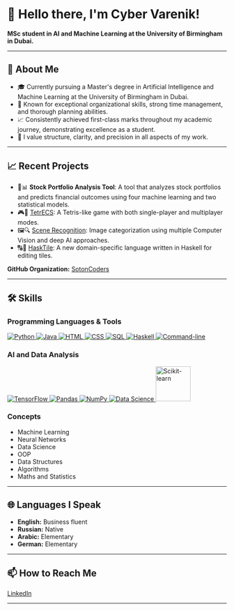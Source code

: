 # 👋 Hello there, I'm Cyber Varenik!

**MSc student in AI and Machine Learning at the University of Birmingham in Dubai.**

---

## 🚀 About Me

- 🎓 Currently pursuing a Master's degree in Artificial Intelligence and Machine Learning at the University of Birmingham in Dubai.
- 🌟 Known for exceptional organizational skills, strong time management, and thorough planning abilities.
- 📈 Consistently achieved first-class marks throughout my academic journey, demonstrating excellence as a student.
- 📐 I value structure, clarity, and precision in all aspects of my work.

---

## 📈 Recent Projects
- 💼📊 **Stock Portfolio Analysis Tool**: A tool that analyzes stock portfolios and predicts financial outcomes using four machine learning and two statistical models.
- 🎮🧩 [TetrECS](https://github.com/Cyber-Var/TetrECS): A Tetris-like game with both single-player and multiplayer modes.
- 🖼️🔍 [Scene Recognition](https://github.com/SotonCoders/scene_recognition): Image categorization using multiple Computer Vision and deep AI approaches.
- 🔠👾 [HaskTile](https://github.com/SotonCoders/HaskTile): A new domain-specific language written in Haskell for editing tiles.

**GitHub Organization:** [SotonCoders](https://github.com/SotonCoders)

---

## 🛠 Skills

### Programming Languages & Tools

<a href="https://www.python.org/" target="_blank">
  <img src="https://img.icons8.com/color/48/000000/python.png" alt="Python" title="Python"/>
</a>
<a href="https://www.java.com/" target="_blank">
  <img src="https://img.icons8.com/color/48/000000/java-coffee-cup-logo.png" alt="Java" title="Java"/>
</a>
<a href="https://www.w3schools.com/html/" target="_blank">
  <img src="https://img.icons8.com/color/48/000000/html-5--v1.png" alt="HTML" title="HTML"/>
</a>
<a href="https://www.w3schools.com/css/" target="_blank">
  <img src="https://img.icons8.com/color/48/000000/css3.png" alt="CSS" title="CSS"/>
</a>
<a href="https://www.mysql.com/" target="_blank">
  <img src="https://img.icons8.com/color/48/000000/mysql-logo.png" alt="SQL" title="SQL"/>
</a>
<a href="https://www.haskell.org/" target="_blank">
  <img src="https://img.icons8.com/color/48/000000/haskell.png" alt="Haskell" title="Haskell"/>
</a>
<a href="https://en.wikipedia.org/wiki/Command-line_interface" target="_blank">
  <img src="https://img.icons8.com/windows/48/000000/console.png" alt="Command-line" title="Command-line"/>
</a>

### AI and Data Analysis

<a href="https://www.tensorflow.org/" target="_blank">
  <img src="https://img.icons8.com/color/48/000000/tensorflow.png" alt="TensorFlow" title="TensorFlow"/>
</a>
<a href="https://pandas.pydata.org/" target="_blank">
  <img src="https://img.icons8.com/?id=xSkewUSqtErH&format=png&color=000000" alt="Pandas" title="Pandas"/>
</a>
<a href="https://numpy.org/" target="_blank">
  <img src="https://img.icons8.com/?id=aR9CXyMagKIS&format=png&color=000000" alt="NumPy" title="NumPy"/>
</a>
<a href="https://www.datascience.com/" target="_blank">
  <img src="https://img.icons8.com/?size=50&id=Uurl4wPm2b86&format=png&color=000000" alt="Data Science" title="Data Science"/>
</a>
<a href="https://scikit-learn.org/" target="_blank">
  <img src="https://upload.wikimedia.org/wikipedia/commons/0/05/Scikit_learn_logo_small.svg" alt="Scikit-learn" title="Scikit-learn" width=80/>
</a>

### Concepts

- Machine Learning
- Neural Networks
- Data Science
- OOP
- Data Structures
- Algorithms
- Maths and Statistics

---

## 🌐 Languages I Speak

- **English:** Business fluent
- **Russian:** Native
- **Arabic:** Elementary
- **German:** Elementary

---

## 📫 How to Reach Me

[LinkedIn](https://www.linkedin.com/in/kim-renata/)

---
